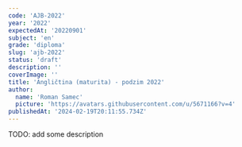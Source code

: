 ```yaml
---
code: 'AJB-2022'
year: '2022'
expectedAt: '20220901'
subject: 'en'
grade: 'diploma'
slug: 'ajb-2022'
status: 'draft'
description: ''
coverImage: ''
title: 'Angličtina (maturita) - podzim 2022'
author:
  name: 'Roman Samec'
  picture: 'https://avatars.githubusercontent.com/u/5671166?v=4'
publishedAt: '2024-02-19T20:11:55.734Z'
---
```


TODO: add some description